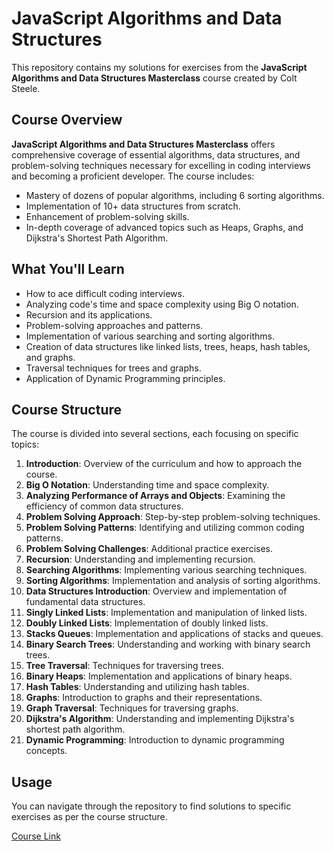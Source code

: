 # JavaScript Algorithms and Data Structures

This repository contains my solutions for exercises from the **JavaScript Algorithms and Data Structures Masterclass** course created by Colt Steele.

## Course Overview

**JavaScript Algorithms and Data Structures Masterclass** offers comprehensive coverage of essential algorithms, data structures, and problem-solving techniques necessary for excelling in coding interviews and becoming a proficient developer. The course includes:

- Mastery of dozens of popular algorithms, including 6 sorting algorithms.
- Implementation of 10+ data structures from scratch.
- Enhancement of problem-solving skills.
- In-depth coverage of advanced topics such as Heaps, Graphs, and Dijkstra's Shortest Path Algorithm.

## What You'll Learn

- How to ace difficult coding interviews.
- Analyzing code's time and space complexity using Big O notation.
- Recursion and its applications.
- Problem-solving approaches and patterns.
- Implementation of various searching and sorting algorithms.
- Creation of data structures like linked lists, trees, heaps, hash tables, and graphs.
- Traversal techniques for trees and graphs.
- Application of Dynamic Programming principles.

## Course Structure

The course is divided into several sections, each focusing on specific topics:

1. **Introduction**: Overview of the curriculum and how to approach the course.
2. **Big O Notation**: Understanding time and space complexity.
3. **Analyzing Performance of Arrays and Objects**: Examining the efficiency of common data structures.
4. **Problem Solving Approach**: Step-by-step problem-solving techniques.
5. **Problem Solving Patterns**: Identifying and utilizing common coding patterns.
6. **Problem Solving Challenges**: Additional practice exercises.
7. **Recursion**: Understanding and implementing recursion.
8. **Searching Algorithms**: Implementing various searching techniques.
9. **Sorting Algorithms**: Implementation and analysis of sorting algorithms.
10. **Data Structures Introduction**: Overview and implementation of fundamental data structures.
11. **Singly Linked Lists**: Implementation and manipulation of linked lists.
12. **Doubly Linked Lists**: Implementation of doubly linked lists.
13. **Stacks Queues**: Implementation and applications of stacks and queues.
14. **Binary Search Trees**: Understanding and working with binary search trees.
15. **Tree Traversal**: Techniques for traversing trees.
16. **Binary Heaps**: Implementation and applications of binary heaps.
17. **Hash Tables**: Understanding and utilizing hash tables.
18. **Graphs**: Introduction to graphs and their representations.
19. **Graph Traversal**: Techniques for traversing graphs.
20. **Dijkstra's Algorithm**: Understanding and implementing Dijkstra's shortest path algorithm.
21. **Dynamic Programming**: Introduction to dynamic programming concepts.

## Usage

You can navigate through the repository to find solutions to specific exercises as per the course structure.

[Course Link](https://www.udemy.com/course/js-algorithms-and-data-structures-masterclass/)
